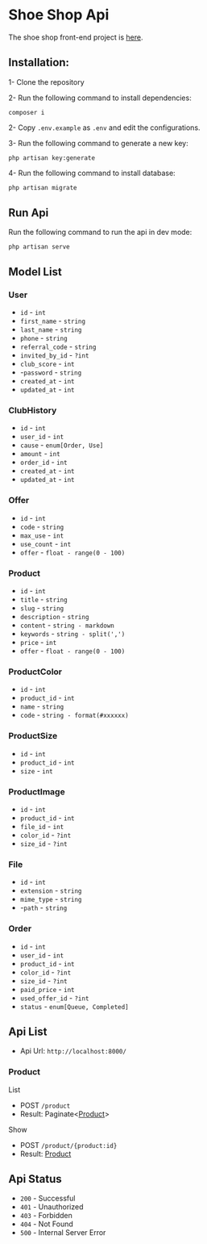 
# Shoe Shop Api
The shoe shop front-end project is [here](#).

## Installation:
1- Clone the repository

2- Run the following command to install dependencies:
```shell
composer i
```

2- Copy `.env.example` as `.env` and edit the configurations.

3- Run the following command to generate a new key:
```shell
php artisan key:generate
```

4- Run the following command to install database:
```php
php artisan migrate
```

## Run Api
Run the following command to run the api in dev mode:
```shell
php artisan serve
```

## Model List
### User
- `id` - `int`
- `first_name` - `string`
- `last_name` - `string`
- `phone` - `string`
- `referral_code` - `string`
- `invited_by_id` - `?int`
- `club_score` - `int`
- -`password` - `string`
- `created_at` - `int`
- `updated_at` - `int`

### ClubHistory
- `id` - `int`
- `user_id` - `int`
- `cause` - `enum[Order, Use]`
- `amount` - `int`
- `order_id` - `int`
- `created_at` - `int`
- `updated_at` - `int`

### Offer
- `id` - `int`
- `code` - `string`
- `max_use` - `int`
- `use_count` - `int`
- `offer` - `float - range(0 - 100)`

### Product
- `id` - `int`
- `title` - `string`
- `slug` - `string`
- `description` - `string`
- `content` - `string - markdown`
- `keywords` - `string - split(',')`
- `price` - `int`
- `offer` - `float - range(0 - 100)`

### ProductColor
- `id` - `int`
- `product_id` - `int`
- `name` - `string`
- `code` - `string - format(#xxxxxx)`

### ProductSize
- `id` - `int`
- `product_id` - `int`
- `size` - `int`

### ProductImage
- `id` - `int`
- `product_id` - `int`
- `file_id` - `int`
- `color_id` - `?int`
- `size_id` - `?int`

### File
- `id` - `int`
- `extension` - `string`
- `mime_type` - `string`
- -`path` - `string`

### Order
- `id` - `int`
- `user_id` - `int`
- `product_id` - `int`
- `color_id` - `?int`
- `size_id` - `?int`
- `paid_price` - `int`
- `used_offer_id` - `?int`
- `status` - `enum[Queue, Completed]`


## Api List
- Api Url: `http://localhost:8000/`

### Product

List

- POST `/product`
- Result: Paginate<[Product](#Product)>

Show

- POST `/product/{product:id}`
- Result: [Product](#Product)

## Api Status
- `200` - Successful
- `401` - Unauthorized
- `403` - Forbidden
- `404` - Not Found
- `500` - Internal Server Error
